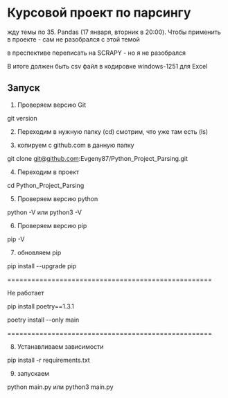 # Курсовой проект по парсингу

жду темы по 35. Pandas (17 января, вторник в 20:00).
Чтобы применить в проекте - сам не разобрался с этой темой

в преспективе переписать на SCRAPY - но я не разобрался

В итоге должен быть csv файл в кодировке windows-1251 для Excel

## Запуск
1) Проверяем версию Git 

git version

2) Переходим в нужную папку (cd) смотрим, что уже там есть (ls)

3) копируем с github.com в данную папку

git clone git@github.com:Evgeny87/Python_Project_Parsing.git

4) Переходим в проект

cd Python_Project_Parsing

5) Проверяем версию python

python -V или python3 -V

6) Проверяем версию pip

pip -V

7) обновляем pip

pip install --upgrade pip

===================================================

Не работает

pip install poetry==1.3.1

poetry install --only main

===================================================

8) Устанавливаем зависимости

pip install -r requirements.txt

9) запускаем

python main.py или python3 main.py
